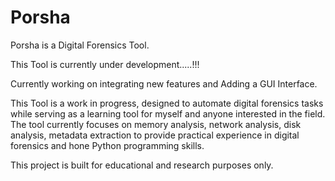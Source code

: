 # Porsha
Porsha is a Digital Forensics Tool.

This Tool is currently under development.....!!!

Currently working on integrating new features and Adding a GUI Interface. 

This Tool is a work in progress, designed to automate digital forensics tasks while serving as a learning tool for myself and anyone interested in the field. The tool currently focuses on memory analysis, network analysis, disk analysis, metadata extraction to provide practical experience in digital forensics and hone Python programming skills.

This project is built for educational and research purposes only.